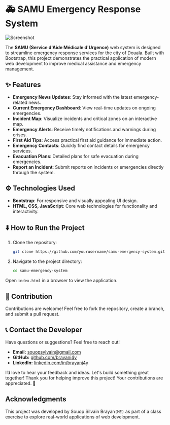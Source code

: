 # 🚑 SAMU Emergency Response System
![Screenshot](illustration/image.png)

The **SAMU (Service d'Aide Médicale d'Urgence)** web system is designed to streamline emergency response services for the city of Douala. Built with Bootstrap, this project demonstrates the practical application of modern web development to improve medical assistance and emergency management.

## ✨ Features

- **Emergency News Updates**: Stay informed with the latest emergency-related news.
- **Current Emergency Dashboard**: View real-time updates on ongoing emergencies.
- **Incident Map**: Visualize incidents and critical zones on an interactive map.
- **Emergency Alerts**: Receive timely notifications and warnings during crises.
- **First Aid Tips**: Access practical first aid guidance for immediate action.
- **Emergency Contacts**: Quickly find contact details for emergency services.
- **Evacuation Plans**: Detailed plans for safe evacuation during emergencies.
- **Report an Incident**: Submit reports on incidents or emergencies directly through the system.

## ⚙️ Technologies Used

- **Bootstrap**: For responsive and visually appealing UI design.
- **HTML, CSS, JavaScript**: Core web technologies for functionality and interactivity.

## ⬇️ How to Run the Project

1. Clone the repository:
   ```bash
   git clone https://github.com/yourusername/samu-emergency-system.git
2. Navigate to the project directory:
   ```bash
   cd samu-emergency-system
Open ``index.html`` in a browser to view the application.

## 👯 Contribution

Contributions are welcome! Feel free to fork the repository, create a branch, and submit a pull request.

## 📞 Contact the Developer

Have questions or suggestions? Feel free to reach out!

- **Email:** [souopsylvain@gmail.com](mailto:souopsylvain@gmail.com)
- **GitHub:** [github.com/brayanj4y](https://github.com/brayanj4y)
- **LinkedIn:** [linkedin.com/in/brayanj4y](https://linkedin.com/in/brayanj4y)

I’d love to hear your feedback and ideas. Let's build something great together!
Thank you for helping improve this project! Your contributions are appreciated. 🎉


## Acknowledgments

This project was developed by Souop Silvain Brayan```(ME)``` as part of a class exercise to explore real-world applications of web development.

